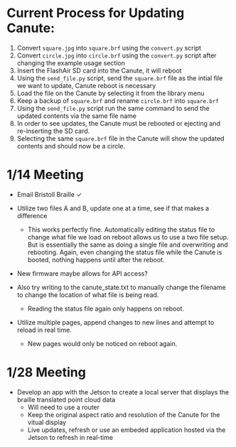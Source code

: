 # Current Process for Updating Canute:

1. Convert ```square.jpg``` into ```square.brf``` using the ```convert.py``` script
2. Convert ```circle.jpg``` into ```circle.brf``` using the ```convert.py``` script after changing the example usage section
3. Insert the FlashAir SD card into the Canute, it will reboot
4. Using the ```send_file.py``` script, send the ```square.brf``` file as the intial file we want to update, Canute reboot is necessary
5. Load the file on the Canute by selecting it from the library menu
6. Keep a backup of ```square.brf``` and rename ```circle.brf``` into ```square.brf```
6. Using the ```send_file.py``` script run the same command to send the updated contents via the same file name
7. In order to see updates, the Canute must be rebooted or ejecting and re-inserting the SD card.
8. Selecting the same ```square.brf``` file in the Canute will show the updated contents and should now be a circle.

# 1/14 Meeting
- Email Bristoll Braille ✓

- Utilize two files A and B, update one at a time, see if that makes a difference
    - This works perfectly fine. Automatically editing the status file to change what file we load on reboot allows us to use a two file setup. But is essentially the same as doing a single file and overwriting and rebooting. Again, even changing the status file while the Canute is booted, nothing happens until after the reboot.

- New firmware maybe allows for API access?

- Also try writing to the canute_state.txt to manually change the filename to change the location of what file is being read.
    - Reading the status file again only happens on reboot.

- Utilize multiple pages, append changes to new lines and attempt to reload in real time.
    - New pages would only be noticed on reboot again.

# 1/28 Meeting
- Develop an app with the Jetson to create a local server that displays the braille translated point cloud data
    - Will need to use a router
    - Keep the original aspect ratio and resolution of the Canute for the vitual display
    - Live updates, refresh or use an embeded application hosted via the Jetson to refresh in real-time
